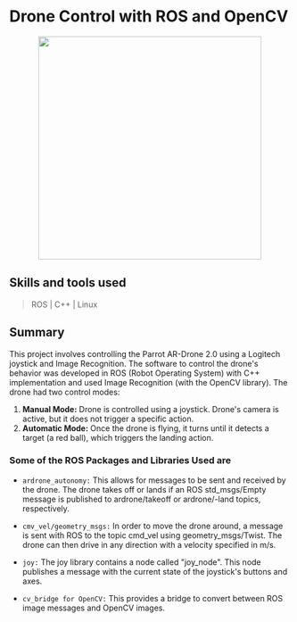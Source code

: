 # Drone Control with ROS and OpenCV

<p align="center">
  <img width="400" src="https://whatsyourtech.ca/wp-content/uploads/2014/07/Parrot-AR-Drone-2-Elite-Edition.jpg">
</p>

## Skills and tools used

> ROS | C++ | Linux
                                                                                                                
## Summary

This project involves controlling the Parrot AR-Drone 2.0 using a Logitech joystick and Image Recognition. The software to control the drone's behavior was developed in ROS (Robot Operating System) with C++ implementation and used Image Recognition (with the OpenCV library). The drone had two control modes:</p>					

1. **Manual Mode:** Drone is controlled using a joystick. Drone's camera is active, but it does not trigger a specific action.
2. **Automatic Mode:** Once the drone is flying, it turns until it detects a target (a red ball), which triggers the landing action.

### Some of the ROS Packages and Libraries Used are

* `ardrone_autonomy:` This allows for messages to be sent and received by the drone. The drone takes off or lands if an ROS std_msgs/Empty message is published to ardrone/takeoff or ardrone/-land topics, respectively.

* `cmv_vel/geometry_msgs:` In order to move the drone around, a message is sent with ROS to the topic cmd_vel using geometry_msgs/Twist. The drone can then drive in any direction with a velocity specified in m/s.

* `joy:` The joy library contains a node called "joy_node". This node publishes a message with the current state of the joystick's buttons and axes.

* `cv_bridge for OpenCV:` This provides a bridge to convert between ROS image messages and OpenCV images.
